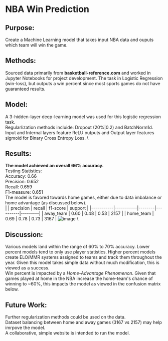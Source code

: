 # NBA Win Prediction

## Purpose:
Create a Machine Learning model that takes input NBA data and ouputs which team will win the game.

## Methods:
Sourced data primarily from **basketball-reference.com** and worked in Jupyter Notebooks for project development. The task in Logistic Regression (win-loss), but outputs a win percent since most sports games do not have guaranteed results.

## Model:
A 3-hidden-layer deep-learning model was used for this logistic regression task. \
Regularlization methods incluide: Dropout (20%|0.2) and BatchNorm1d. \
Input and Internal layers feature ReLU outputs and Output layer features sigmoid for Binary Cross Entropy Loss. \

## Results:
**The model achieved an overall 66% accuracy.** \
Testing Statistics: \
Accuracy: 0.66 \
Precision: 0.652 \
Recall: 0.659 \
F1-measure: 0.651 \
The model is favored towards home games, either due to data imbalance or home advantage (as discussed below). \
|           | precision | recall | f1-score | support |
|-----------|-----------|--------|----------|---------|
| away_team | 0.60      | 0.48   | 0.53     | 2157    |
| home_team | 0.69      | 0.78   | 0.73     | 3167    |
![image](https://github.com/ahernandezjr/nba-win-prediction/assets/76761720/80dbe379-20ef-49f2-8547-66f67fd670ba) \

## Discussion:
Various models land within the range of 60% to 70% accuracy. Lower percent models tend to only use player statistics. Higher percent models create ELO/MMR systems assigned to teams and track them throughout the year. Given this model takes simple data without much modification, this is viewed as a success. \
Win percent is impacted by a *Home-Advantage Phenomenon*. Given that games played at home in the NBA increase the home-team's chance of winning to ~60%, this impacts the model as viewed in the confusion matrix below.

## Future Work:
Further regularization methods could be used on the data. \
Dataset balancing between home and away games (3167 vs 2157) may help imrpove the model. \
A collaborative, simple website is intended to run the model.
